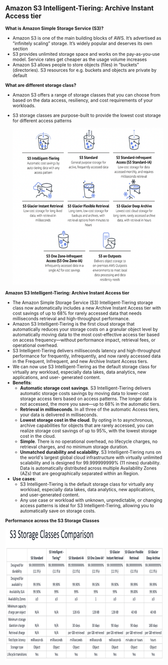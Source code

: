 ## Amazon S3 Intelligent-Tiering: Archive Instant Access tier

**What is Amazon Simple Storage Service (S3)?**
- Amazon S3 is one of the main building blocks of AWS. It’s advertised as ”infinitely scaling” storage. It’s widely popular and deserves its own section
- S3 provides unlimited storage space and works on the pay-as-you-use model. Service rates get cheaper as the usage volume increases
- Amazon S3 allows people to store objects (files) in “buckets” (directories). S3 resources for e.g. buckets and objects are private by default

**What are different storage class?**
- Amazon S3 offers a range of storage classes that you can choose from based on the data access, resiliency, and cost requirements of your workloads. 
- S3 storage classes are purpose-built to provide the lowest cost storage for different access patterns

  <img src="images/s3-glacier-instant/image1.png" class="inline" width="700" height="500"/>

**Amazon S3 Intelligent-Tiering: Archive Instant Access tier**

- The Amazon Simple Storage Service (S3) Intelligent-Tiering storage class now automatically includes a new Archive Instant Access tier with cost savings of up to 68% for rarely accessed data that needs milliseconds retrieval and high-throughput performance. 
- Amazon S3 Intelligent-Tiering is the first cloud storage that automatically reduces your storage costs on a granular object level by automatically moving data to the most cost-effective access tier based on access frequency—without performance impact, retrieval fees, or operational overhead.
- S3 Intelligent-Tiering delivers milliseconds latency and high-throughput performance for frequently, infrequently, and now rarely accessed data in the Frequent, Infrequent, and new Archive Instant Access tiers. 
- We can now use S3 Intelligent-Tiering as the default storage class for virtually any workload, especially data lakes, data analytics, new applications, and user- generated content.
- **Benefits**:
  - **Automatic storage cost savings**. S3 Intelligent-Tiering delivers
automatic storage costs savings by moving data to lower-cost storage access tiers based on access patterns. The longer data is not accessed, the more you save—up to 68% in the automatic tiers.
  - **Retrieval in milliseconds**. In all three of the automatic Access tiers, your data is delivered in milliseconds.
  - **Lowest storage cost in the cloud**. By opting in to asynchronous, archive capabilities for objects that are rarely accessed, you can realize storage cost savings of up to 95%, with the lowest storage cost in the cloud.
  - **Simple**. There is no operational overhead, no lifecycle charges, no retrieval charges, and no minimum storage duration.
  - **Unmatched durability and scalability**. S3 Intelligent-Tiering runs on the world's largest global cloud infrastructure with virtually unlimited scalability and is designed for 99.999999999% (11 nines) durability. Data is automatically distributed across multiple Availability Zones (AZs) that are geographically separated within an Region.
- **Use cases**:
  - S3 Intelligent-Tiering is the default storage class for virtually any workload, especially data lakes, data analytics, new applications, and user-generated content. 
  - Any use case or workload with unknown, unpredictable, or changing access patterns is ideal for S3 Intelligent-Tiering, allowing you to automatically save on storage costs.

**Performance across the S3 Storage Classes**
  
  <img src="images/s3-glacier-instant/image2.png" class="inline" width="800" height="425"/>

